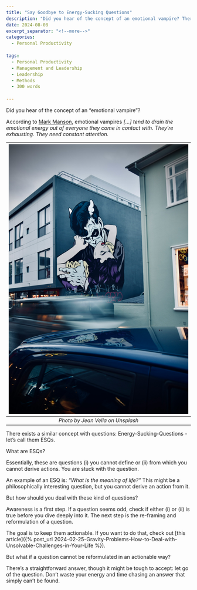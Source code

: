 ```yaml
---
title: "Say Goodbye to Energy-Sucking Questions"
description: "Did you hear of the concept of an emotional vampire? There exists a similar concept with questions: Energy-Sucking-Questions"
date: 2024-08-08
excerpt_separator: "<!--more-->"
categories:
  - Personal Productivity

tags:
  - Personal Productivity
  - Management and Leadership
  - Leadership
  - Methods
  - 300 words

---
```


Did you hear of the concept of an “emotional vampire”?

According to [Mark Manson](https://markmanson.net/are-you-an-emotional-vampire), emotional vampires *[…] tend to drain the emotional energy out of everyone they come in contact with. They’re exhausting. They need constant attention.*

| ![image](/assets/images/jean-vella-vampire-unsplash.jpg) |
|:--:|
| *Photo by Jean Vella on Unsplash* |

There exists a similar concept with questions: Energy-Sucking-Questions - let’s call them ESQs.

What are ESQs?

Essentially, these are questions (i) you cannot define or (ii) from which you cannot derive actions. You are stuck with the question.

An example of an ESQ is: *“What is the meaning of life?”* This might be a philosophically interesting question, but you cannot derive an action from it.

But how should you deal with these kind of questions?

Awareness is a first step. If a question seems odd, check if either (i) or (ii) is true before you dive deeply into it. The next step is the re-framing and reformulation of a question.

The goal is to keep them actionable. If you want to do that, check out [this article]({% post_url 2024-02-25-Gravity-Problems-How-to-Deal-with-Unsolvable-Challenges-in-Your-Life %}).

But what if a question cannot be reformulated in an actionable way?

There’s a straightforward answer, though it might be tough to accept: let go of the question. Don’t waste your energy and time chasing an answer that simply can’t be found.